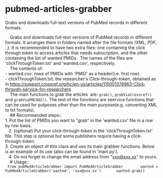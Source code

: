 # pubmed-articles-grabber
Grabs and downloads full-text versions of PubMed records in different formats.

    Grabs and downloads full-text versions of PubMed records in different formats. It arranges them in folders named after the file formats (XML, PDF, ..). It is recommended to have two extra files: one containing the click through token to access articles that needs subscription, and the other containing the list of wanted PMIDs.  The names of the files are 'clickThroughToken.txt' and 'wanted.csv', respectively.  
    
    The contents of:      
    - wanted.csv: rows of PMIDs with 'PMID' as a header(i.e. first row).     
    - clickThroughToken.txt: the researcher's Click-through-token, obtained as in https://support.crossref.org/hc/en-us/articles/115001376963-Click-through-service-for-researchers     
    
    The main functions to grab the articles  are: `grab()`, `grabViaCrossref()` and `grabViaPMCOAI()`. The rest of the functions are seervice functions that can be used for putposes other than the main purpose(e.g. converting XML to txt formats).    
    
    ## Recommended steps::  
    1. Put the list of PMIDs you want to "grab" in the 'wanted.csv' file in a row by row basis.    
    2. (optional) Put your click-through-token in the 'clickThroughToken.txt' file. This step is optional but some publishers require having a click-through-token.    
    3. Create an object of this class and use its main grabber functions. Below is an example of its use (also can be found in 'main.py').    
    4. Do not forget to change the email address from "xxx@xxx.xx" to yours.    
    
    # Usage::        
    ```
    from pubMedArticleGrabber import PubMedArticleGrabber    
    wanted = PubMedArticleGrabber('wanted', 'xxx@xxx.xx')      
    wanted.grab()  
    ```
